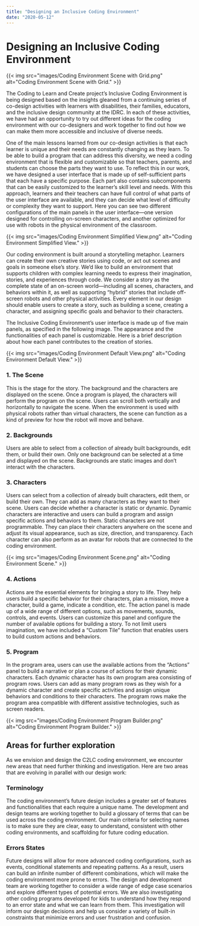 ```yaml
---
title: "Designing an Inclusive Coding Environment"
date: "2020-05-12"
---
```


# Designing an Inclusive Coding Environment

{{< img src="images/Coding Environment Scene with Grid.png" alt="Coding Environment Scene with Grid." >}}

The Coding to Learn and Create project’s Inclusive Coding Environment is being designed based on the insights gleaned from a continuing series of co-design activities with learners with disabilities, their families, educators, and the inclusive design community at the IDRC. In each of these activities, we have had an opportunity to try out different ideas for the coding environment with our co-designers and work together to find out how we can make them more accessible and inclusive of diverse needs. 

One of the main lessons learned from our co-design activities is that each learner is unique and their needs are constantly changing as they learn. To be able to build a program that can address this diversity, we need a coding environment that is flexible and customizable so that teachers, parents, and students can choose the parts they want to use. To reflect this in our work, we have designed a user interface that is made up of self-sufficient parts that each have a specific purpose. Each part also contains subcomponents that can be easily customized to the learner’s skill level and needs. With this approach, learners and their teachers can have full control of what parts of the user interface are available, and they can decide what level of difficulty or complexity they want to support. Here you can see two different configurations of the main panels in the user interface—one version designed for controlling on-screen characters, and another optimized for use with robots in the physical environment of the classroom.

{{< img src="images/Coding Environment Simplified View.png" alt="Coding Environment Simplified View." >}}

Our coding environment is built around a storytelling metaphor. Learners can create their own creative stories using code, or act out scenes and goals in someone else’s story. We’d like to build an environment that supports children with complex learning needs to express their imagination, stories, and experiences through code. We consider a story as the complete state of an on-screen world—including all scenes, characters, and behaviors within it, as well as supporting “hybrid” stories that include off-screen robots and other physical activities. Every element in our design should enable users to create a story, such as building a scene, creating a character, and assigning specific goals and behavior to their characters. 

The Inclusive Coding Environment’s user interface is made up of five main panels, as specified in the following image. The appearance and the functionalities of each panel is customizable. Here is a brief description about how each panel contributes to the creation of stories. 

{{< img src="images/Coding Environment Default View.png" alt="Coding Environment Default View." >}}

### 1. The Scene

This is the stage for the story. The background and the characters are displayed on the scene. Once a program is played, the characters will perform the program on the scene. Users can scroll both vertically and horizontally to navigate the scene.  When the environment is used with physical robots rather than virtual characters, the scene can function as a kind of preview for how the robot will move and behave. 

### 2. Backgrounds

Users are able to select from a collection of already built backgrounds, edit them, or build their own. Only one background can be selected at a time and displayed on the scene. Backgrounds are static images and don’t interact with the characters. 

### 3. Characters

Users can select from a collection of already built characters, edit them, or build their own. They can add as many characters as they want to their scene. Users can decide whether a character is static or dynamic. Dynamic characters are interactive and users can build a program and assign specific actions and behaviors to them. Static characters are not programmable. They can place their characters anywhere on the scene and adjust its visual appearance, such as size, direction, and transparency. Each character can also perform as an avatar for robots that are connected to the coding environment. 

{{< img src="images/Coding Environment Scene.png" alt="Coding Environment Scene." >}}

### 4. Actions

Actions are the essential elements for bringing a story to life. They help users build a specific behavior for their characters, plan a mission, move a character, build a game, indicate a condition, etc. The action panel is made up of a wide range of different options, such as movements, sounds, controls, and events. Users can customize this panel and configure the number of available options for building a story. To not limit users imagination, we have included a “Custom Tile” function that enables users to build custom actions and behaviors.

### 5. Program

In the program area, users can use the available actions from the “Actions” panel to build a narrative or plan a course of actions for their dynamic characters. Each dynamic character has its own program area consisting of program rows. Users can add as many program rows as they wish for a dynamic character and create specific activities and assign unique behaviors and conditions to their characters. The program rows make the program area compatible with different assistive technologies, such as screen readers. 

{{< img src="images/Coding Environment Program Builder.png" alt="Coding Environment Program Builder." >}}

## Areas for further exploration

As we envision and design the C2LC coding environment, we encounter new areas that need further thinking and investigation. Here are two areas that are evolving in parallel with our design work:

### Terminology

The coding environment’s future design includes a greater set of features and functionalities that each require a unique name. The development and design teams are working together to build a glossary of terms that can be used across the coding environment. Our main criteria for selecting names is to make sure they are clear, easy to understand, consistent with other coding environments, and scaffolding for future coding education. 

### Errors States

Future designs will allow for more advanced coding configurations, such as events, conditional statements and repeating patterns. As a result, users can build an infinite number of different combinations, which will make the coding environment more prone to errors. The design and development team are working together to consider a wide range of edge case scenarios and explore different types of potential errors. We are also investigating other coding programs developed for kids to understand how they respond to an error state and what we can learn from them. This investigation will inform our design decisions and help us consider a variety of built-in constraints that minimize errors and user frustration and confusion. 